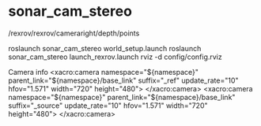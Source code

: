 # sonar_cam_stereo

/rexrov/rexrov/cameraright/depth/points

roslaunch sonar_cam_stereo world_setup.launch 
roslaunch sonar_cam_stereo launch_rexrov.launch 
rviz -d config/config.rviz 


Camera info
  <xacro:camera namespace="${namespace}" parent_link="${namespace}/base_link" suffix="_ref" update_rate="10" hfov="1.571" width="720" height="480">
    <origin xyz="1.2 0 -0.65" rpy="0 0.262 0"/>
  </xacro:camera>
  <xacro:camera namespace="${namespace}" parent_link="${namespace}/base_link" suffix="_source" update_rate="10" hfov="1.571" width="720" height="480">
    <origin xyz="1.2 -0.2 -0.65" rpy="0 0.262 0"/>
  </xacro:camera>
  